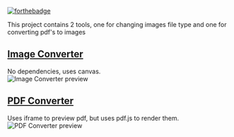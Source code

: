 [![forthebadge](https://forthebadge.com/images/badges/uses-html.svg)](https://forthebadge.com)

This project contains 2 tools, one for changing images file type and one for converting pdf's to images

## [Image Converter](/www/image.html)

No dependencies, uses canvas.\
![Image Converter preview](https://i.imgur.com/byyQwGJ.png)

## [PDF Converter](/www/pdf.html)

Uses iframe to preview pdf, but uses pdf.js to render them.\
![PDF Converter preview](https://i.imgur.com/vctGi79.png)
